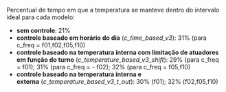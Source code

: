 Percentual de tempo em que a temperatura se manteve dentro do intervalo ideal para cada modelo:
- **sem controle**: 21%
- **controle baseado em horário do dia** (*c_time_based_v3*): 31% (para c_freq = f01,f02,f05,f10)
- **controle baseado na temperatura interna com limitação de atuadores em função do turno** (*c_temperature_based_v3_shift*): 29% (para c_freq = f01); 31% (para c_freq = - f02); 32% (para c_freq = f05,f10)
- **controle baseado na temperatura interna e externa** (*c_temperature_based_v3_t_out*): 30% (f01); 32% (f02,f05,f10)
